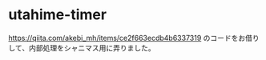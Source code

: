 # utahime-timer


https://qiita.com/akebi_mh/items/ce2f663ecdb4b6337319
のコードをお借りして、内部処理をシャニマス用に弄りました。
